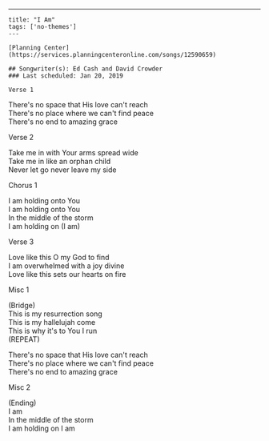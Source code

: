 ---
    title: "I Am"
    tags: ['no-themes']
    ---

    [Planning Center](https://services.planningcenteronline.com/songs/12590659)

    ## Songwriter(s): Ed Cash and David Crowder
    ### Last scheduled: Jan 20, 2019          

    Verse 1  
  
There's no space that His love can't reach  
There's no place where we can't find peace  
There's no end to amazing grace  
  
Verse 2  
  
Take me in with Your arms spread wide  
Take me in like an orphan child  
Never let go never leave my side  
  
Chorus 1  
  
I am holding onto You  
I am holding onto You  
In the middle of the storm  
I am holding on (I am)  
  
Verse 3  
  
Love like this O my God to find  
I am overwhelmed with a joy divine  
Love like this sets our hearts on fire  
  
Misc 1  
  
(Bridge)  
This is my resurrection song  
This is my hallelujah come  
This is why it's to You I run  
(REPEAT)  
  
There's no space that His love can't reach  
There's no place where we can't find peace  
There's no end to amazing grace  
  
Misc 2  
  
(Ending)  
I am  
In the middle of the storm  
I am holding on I am
    